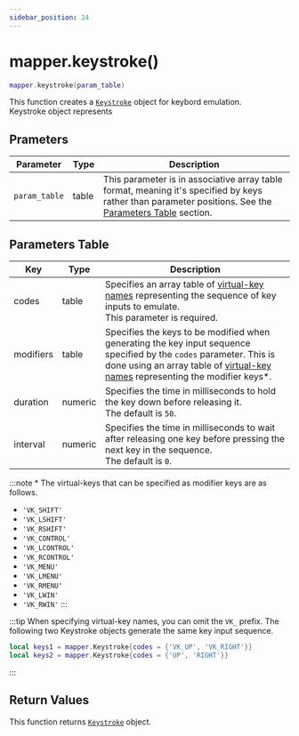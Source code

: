 ```yaml
---
sidebar_position: 24
---
```


# mapper.keystroke()
```lua
mapper.keystroke(param_table)
```
This function creates a [`Keystroke`](/libs/mapper/Keystroke) object for keybord emulation.<br/>
Keystroke object represents

## Prameters
|Parameter|Type|Description|
|-|-|-|
|`param_table`|table|This parameter is in associative array table format, meaning it's specified by keys rather than parameter positions. See the [Parameters Table](#parameters-table) section.|


## Parameters Table
|Key|Type|Description|
|-|-|-|
|codes|table|Specifies an array table of [virtual-key names](/guide/input_emulation/keycodes) representing the sequence of key inputs to emulate.<br/>This parameter is required.
|modifiers|table|Specifies the keys to be modified when generating the key input sequence specified by the `codes` parameter. This is done using an array table of [virtual-key names](/guide/input_emulation/keycodes) representing the modifier keys*.
|duration|numeric|Specifies the time in milliseconds to hold the key down before releasing it.<br/>The default is `50`.
|interval|numeric|Specifies the time in milliseconds to wait after releasing one key before pressing the next key in the sequence.<br/>The default is `0`.

:::note *
The virtual-keys that can be specified as modifier keys are as follows.
- `'VK_SHIFT'`
- `'VK_LSHIFT'`
- `'VK_RSHIFT'`
- `'VK_CONTROL'`
- `'VK_LCONTROL'`
- `'VK_RCONTROL'`
- `'VK_MENU'`
- `'VK_LMENU'`
- `'VK_RMENU'`
- `'VK_LWIN'`
- `'VK_RWIN'`
:::

:::tip
When specifying virtual-key names, you can omit the `VK_` prefix. The following two Keystroke objects generate the same key input sequence.

```lua
local keys1 = mapper.Keystroke{codes = {'VK_UP', 'VK_RIGHT'}}
local keys2 = mapper.Keystroke{codes = {'UP', 'RIGHT'}}
```
:::

## Return Values
This function returns [`Keystroke`](/libs/mapper/Keystroke) object.